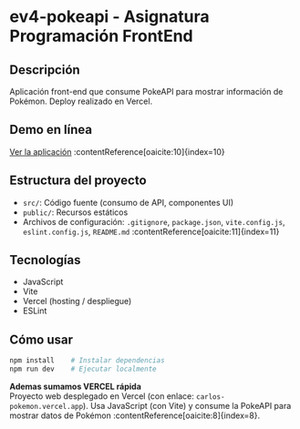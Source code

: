 # ev4-pokeapi - Asignatura Programación FrontEnd

## Descripción
Aplicación front-end que consume PokeAPI para mostrar información de Pokémon. Deploy realizado en Vercel.

## Demo en línea
[Ver la aplicación](https://carlos-pokemon.vercel.app) :contentReference[oaicite:10]{index=10}

## Estructura del proyecto
- `src/`: Código fuente (consumo de API, componentes UI)  
- `public/`: Recursos estáticos  
- Archivos de configuración: `.gitignore`, `package.json`, `vite.config.js`, `eslint.config.js`, `README.md` :contentReference[oaicite:11]{index=11}

## Tecnologías
- JavaScript  
- Vite  
- Vercel (hosting / despliegue)  
- ESLint

## Cómo usar
```bash
npm install    # Instalar dependencias
npm run dev    # Ejecutar localmente
```

**Ademas sumamos VERCEL rápida**  
Proyecto web desplegado en Vercel (con enlace: `carlos-pokemon.vercel.app`). Usa JavaScript (con Vite) y consume la PokeAPI para mostrar datos de Pokémon :contentReference[oaicite:8]{index=8}.
